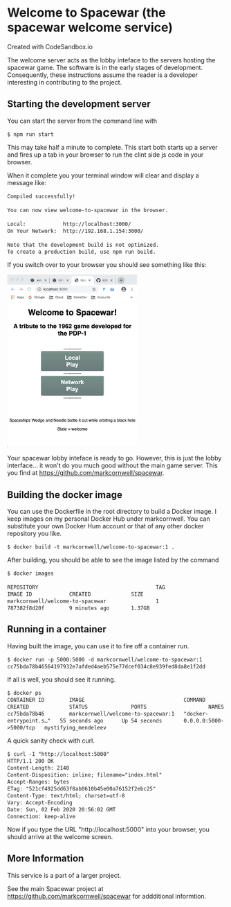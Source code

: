 # Welcome to Spacewar (the spacewar welcome service)
Created with CodeSandbox.io

The welcome server acts as the lobby inteface to the
servers hosting the spacewar game. The software is in
the early stages of development.  Consequently,
these instructions assume the reader is a developer
interesting in contributing to the project.

## Starting the development server

You can start the server from the command line
with

    $ npm run start
    
This may take half a minute to complete.  This start
both starts up a server and fires up a tab in your
browser to run the clint side js code in your browser.

When it complete you your terminal window will clear
and display a message like:

    Compiled successfully!
    
    You can now view welcome-to-spacewar in the browser.

    Local:            http://localhost:3000/
    On Your Network:  http://192.168.1.154:3000/

    Note that the development build is not optimized.
    To create a production build, use npm run build.

If you switch over to your browser you should see something
like this:

   <img src="assets/screenshot-welcome-to-spacewar.png"  width=300/>

Your spacewar lobby inteface is ready to go.  However, this is just
the lobby interface... it won't do you much good without the main
game server.  This you find at https://github.com/markcornwell/spacewar.

## Building the docker image ##

You can use the Dockerfile in the root directory to build a Docker image.  I keep
images on my personal Docker Hub under markcornwell.  You can substitute your own
Docker Hum account or that of any other docker repository you like.

    $ docker build -t markcornwell/welcome-to-spacewar:1 .

After building, you should be able to see the image listed by the command

    $ docker images
  
    REPOSITORY                                      TAG                 IMAGE ID            CREATED             SIZE
    markcornwell/welcome-to-spacewar                1                   787382f8d20f        9 minutes ago       1.37GB 

## Running in a container ##

Having built the image, you can use it to fire off a container run.

    $ docker run -p 5000:5000 -d markcornwell/welcome-to-spacewar:1
    cc75bda78b46564197932e7afded4aeb575e77dcef034c8e939fed8da8e1f2dd
  
If all is well, you should see it running.

    $ docker ps
    CONTAINER ID        IMAGE                                COMMAND                  CREATED             STATUS              PORTS                    NAMES
    cc75bda78b46        markcornwell/welcome-to-spacewar:1   "docker-entrypoint.s…"   55 seconds ago      Up 54 seconds       0.0.0.0:5000->5000/tcp   mystifying_mendeleev

A quick sanity check with curl.

    $ curl -I "http://localhost:5000"
    HTTP/1.1 200 OK
    Content-Length: 2140
    Content-Disposition: inline; filename="index.html"
    Accept-Ranges: bytes
    ETag: "521cf4925dd63f8ab0610b45e00a76152f2ebc25"
    Content-Type: text/html; charset=utf-8
    Vary: Accept-Encoding
    Date: Sun, 02 Feb 2020 20:56:02 GMT
    Connection: keep-alive
  
Now if you type the URL "http://localhost:5000" into your browser, you should
arrive at the welcome screen.

## More Information ##

This service is a part of a larger project.

See the main Spacewar project at 
https://github.com/markcornwell/spacewar for addditional informtion.

